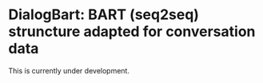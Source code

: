 # DialogBart: BART (seq2seq) struncture adapted for conversation data

This is currently under development.